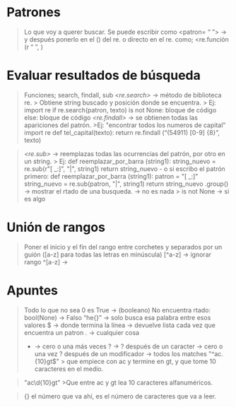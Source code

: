 # Patrones
> Lo que voy a querer buscar.
> Se puede escribir como <patron= “   ”> → y después ponerlo en el () del re.
o directo en el re. como; <re.función (r “   ”,    )

# Evaluar resultados de búsqueda
> Funciones; search, findall, sub
> *<re.search>* → método de biblioteca re.
    > Obtiene string buscado y posición donde se encuentra.
    > Ej: 
        import re
        if re.search(patron, texto) is not None:
            bloque de código
        else:
            bloque de código
> *<re.findall>* → se obtienen todas las apariciones del patrón.
    >Ej: "encontrar todos los numeros de capital"
        import re
        def tel_capital(texto):
            return re.findall (“(54911) [0-9] {8}”, texto)

> *<re.sub>* → reemplazas todas las ocurrencias del patrón, por otro en un string.
    > Ej:
        def reemplazar_por_barra (string1):
            string_nuevo = re.sub(r"[ _:]", "|", string1)
            return string_nuevo
    - o si escribo el patrón primero:
        def reemplazar_por_barra (string1):
            patron = "[ _:]"
            string_nuevo = re.sub(patron, "|", string1)
            return string_nuevo
> .group() → mostrar el rtado de una busqueda.
> <None> → no es nada
    > is not None → si es algo

# Unión de rangos
> Poner el inicio y el fin del rango entre corchetes y separados por un guión ([a-z] para todas las letras en minúscula)
> [^a-z] → ignorar rango
> ^[a-z] → 

# Apuntes
> Todo lo que no sea 0 es True → (booleano)
> No encuentra rtado: bool(None) → Falso
> “he{}” → solo busca esa palabra entre esos valores
> $ → donde termina la línea
> <find all> → devuelve lista cada vez que encuentra un patron
> . → cualquier cosa
> * → cero o una más veces
> ? →
    ? después de  un caracter → cero o una vez
    ? después de un modificador → todos los matches
> "^ac.{10}gt$"
    > que empiece con ac y termine en gt, y que tome 10 caracteres en el medio.

>"ac\d{10}gt"
    >Que entre ac y gt lea 10 caracteres alfanuméricos.
    
>{} el número que va ahí, es el número de caracteres que va a leer. 







